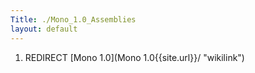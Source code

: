 ```yaml
---
Title: ./Mono_1.0_Assemblies
layout: default
---
```


1.  REDIRECT [Mono 1.0](Mono 1.0{{site.url}}/ "wikilink")
